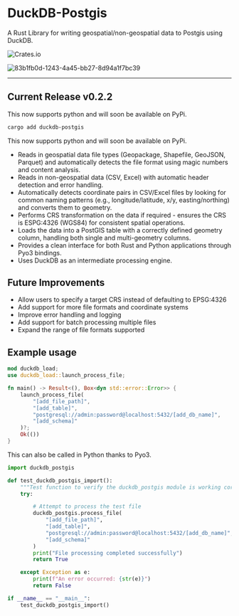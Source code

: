 # DuckDB-Postgis

A Rust Library for writing geospatial/non-geospatial data to Postgis using DuckDB.

![Crates.io](https://img.shields.io/crates/d/duckdb-postgis)

![83b1fb0d-1243-4a45-bb27-8d94a1f7bc39](https://github.com/user-attachments/assets/4c9610ca-719e-427e-82cb-03b9de802973)

---

## Current Release v0.2.2

This now supports python and will soon be available on PyPi.

```bash
cargo add duckdb-postgis
```

This now supports python and will soon be available on PyPi.

- Reads in geospatial data file types (Geopackage, Shapefile, GeoJSON, Parquet) and automatically detects the file format using magic numbers and content analysis.
- Reads in non-geospatial data (CSV, Excel) with automatic header detection and error handling.
- Automatically detects coordinate pairs in CSV/Excel files by looking for common naming patterns (e.g., longitude/latitude, x/y, easting/northing) and converts them to geometry.
- Performs CRS transformation on the data if required - ensures the CRS is ESPG:4326 (WGS84) for consistent spatial operations.
- Loads the data into a PostGIS table with a correctly defined geometry column, handling both single and multi-geometry columns.
- Provides a clean interface for both Rust and Python applications through Pyo3 bindings.
- Uses DuckDB as an intermediate processing engine.

## Future Improvements

- Allow users to specify a target CRS instead of defaulting to EPSG:4326
- Add support for more file formats and coordinate systems
- Improve error handling and logging
- Add support for batch processing multiple files
- Expand the range of file formats supported

## Example usage

```rust
mod duckdb_load;
use duckdb_load::launch_process_file;

fn main() -> Result<(), Box<dyn std::error::Error>> {
    launch_process_file(
        "[add_file_path]",
        "[add_table]",
        "postgresql://admin:password@localhost:5432/[add_db_name]",
        "[add_schema]"
    )?;
    Ok(())
}

```

This can also be called in Python thanks to Pyo3.

```python
import duckdb_postgis

def test_duckdb_postgis_import():
    """Test function to verify the duckdb_postgis module is working correctly."""
    try:

        # Attempt to process the test file
        duckdb_postgis.process_file(
            "[add_file_path]",
            "[add_table]",
            "postgresql://admin:password@localhost:5432/[add_db_name]",
            "[add_schema]"
        )
        print("File processing completed successfully")
        return True

    except Exception as e:
        print(f"An error occurred: {str(e)}")
        return False

if __name__ == "__main__":
    test_duckdb_postgis_import()
```
